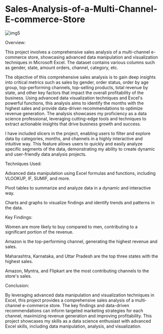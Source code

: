 # Sales-Analysis-of-a-Multi-Channel-E-commerce-Store

![img5](https://user-images.githubusercontent.com/112967999/229264950-f75a5b09-8b08-4d24-9354-72763feee586.jpg)

Overview:

This project involves a comprehensive sales analysis of a multi-channel e-commerce store, showcasing advanced data manipulation and visualization techniques in Microsoft Excel. The dataset contains various columns such as gender, state, amount orders, channel, category, etc.

The objective of this comprehensive sales analysis is to gain deep insights into critical metrics such as sales by gender, order status, order by age group, top-performing channels, top-selling products, total revenue by state, and other key factors that impact the overall profitability of the business. Using advanced data visualization techniques and Excel's powerful functions, this analysis aims to identify the months with the highest sales and provide data-driven recommendations to optimize revenue generation. The analysis showcases my proficiency as a data science professional, leveraging cutting-edge tools and techniques to extract actionable insights that drive business growth and success.

I have included slicers in the project, enabling users to filter and explore data by categories, months, and channels in a highly interactive and intuitive way. This feature allows users to quickly and easily analyze specific segments of the data, demonstrating my ability to create dynamic and user-friendly data analysis projects.


Techniques Used:

Advanced data manipulation using Excel formulas and functions, including VLOOKUP, IF, SUMIF, and more.

Pivot tables to summarize and analyze data in a dynamic and interactive way.

Charts and graphs to visualize findings and identify trends and patterns in the data.


Key Findings:

Women are more likely to buy compared to men, contributing to a significant portion of the revenue.

Amazon is the top-performing channel, generating the highest revenue and sales.

Maharashtra, Karnataka, and Uttar Pradesh are the top three states with the highest sales.

Amazon, Myntra, and Flipkart are the most contributing channels to the store's sales.


Conclusion:

By leveraging advanced data manipulation and visualization techniques in Excel, this project provides a comprehensive sales analysis of a multi-channel e-commerce store. The key findings and data-driven recommendations can inform targeted marketing strategies for each channel, maximizing revenue generation and improving profitability. This project showcases my skills as a data science enthusiast with advanced Excel skills, including data manipulation, analysis, and visualization.
